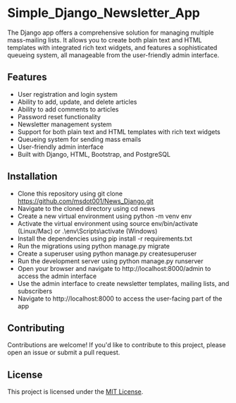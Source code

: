 # Simple_Django_Newsletter_App

The Django app offers a comprehensive solution for managing multiple mass-mailing lists. It allows you to create both plain text and HTML templates 
with integrated rich text widgets, and features a sophisticated queueing system, all manageable from the user-friendly admin interface.

## Features

- User registration and login system
- Ability to add, update, and delete articles
- Ability to add comments to articles
- Password reset functionality
- Newsletter management system
- Support for both plain text and HTML templates with rich text widgets
- Queueing system for sending mass emails
- User-friendly admin interface
- Built with Django, HTML, Bootstrap, and PostgreSQL

## Installation

- Clone this repository using git clone https://github.com/msdot001/News_Django.git
- Navigate to the cloned directory using cd news
- Create a new virtual environment using python -m venv env
- Activate the virtual environment using source env/bin/activate (Linux/Mac) or .\env\Scripts\activate (Windows)
- Install the dependencies using pip install -r requirements.txt
- Run the migrations using python manage.py migrate
- Create a superuser using python manage.py createsuperuser
- Run the development server using python manage.py runserver
- Open your browser and navigate to http://localhost:8000/admin to access the admin interface
- Use the admin interface to create newsletter templates, mailing lists, and subscribers
- Navigate to http://localhost:8000 to access the user-facing part of the app

## Contributing

Contributions are welcome! If you'd like to contribute to this project, please open an issue or submit a pull request.
 
## License 
This project is licensed under the [MIT License](https://opensource.org/licenses/MIT). 

